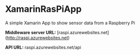 # XamarinRasPiApp
A simple Xamarin App to show sensor data from a Raspberry Pi

**Middleware server URL:** [raspi.azurewebsites.net] (http://raspi.azurewebsites.net)

**API URL:** raspi.azurewebsites.net/api
